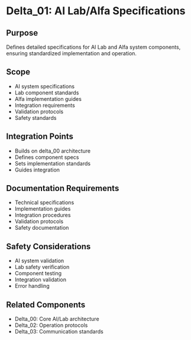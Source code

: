 # Delta_01: AI Lab/Alfa Specifications

## Purpose

Defines detailed specifications for AI Lab and Alfa system components, ensuring standardized implementation and operation.

## Scope

- AI system specifications
- Lab component standards
- Alfa implementation guides
- Integration requirements
- Validation protocols
- Safety standards

## Integration Points

- Builds on delta_00 architecture
- Defines component specs
- Sets implementation standards
- Guides integration

## Documentation Requirements

- Technical specifications
- Implementation guides
- Integration procedures
- Validation protocols
- Safety documentation

## Safety Considerations

- AI system validation
- Lab safety verification
- Component testing
- Integration validation
- Error handling

## Related Components

- Delta_00: Core AI/Lab architecture
- Delta_02: Operation protocols
- Delta_03: Communication standards